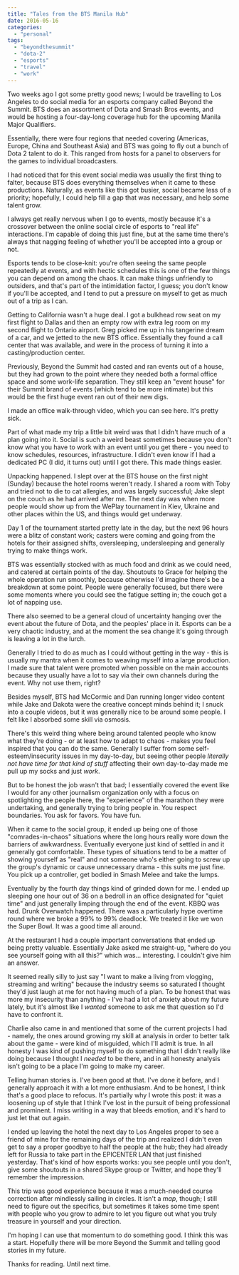 ```yaml
---
title: "Tales from the BTS Manila Hub"
date: 2016-05-16
categories: 
  - "personal"
tags: 
  - "beyondthesummit"
  - "dota-2"
  - "esports"
  - "travel"
  - "work"
---
```


Two weeks ago I got some pretty good news; I would be travelling to Los Angeles to do social media for an esports company called Beyond the Summit. BTS does an assortment of Dota and Smash Bros events, and would be hosting a four-day-long coverage hub for the upcoming Manila Major Qualifiers.

Essentially, there were four regions that needed covering (Americas, Europe, China and Southeast Asia) and BTS was going to fly out a bunch of Dota 2 talent to do it. This ranged from hosts for a panel to observers for the games to individual broadcasters.

<!--more-->

I had noticed that for this event social media was usually the first thing to falter, because BTS does everything themselves when it came to these productions. Naturally, as events like this got busier, social became less of a priority; hopefully, I could help fill a gap that was necessary, and help some talent grow.

I always get really nervous when I go to events, mostly because it's a crossover between the online social circle of esports to "real life" interactions. I'm capable of doing this just fine, but at the same time there's always that nagging feeling of whether you'll be accepted into a group or not.

Esports tends to be close-knit: you're often seeing the same people repeatedly at events, and with hectic schedules this is one of the few things you can depend on among the chaos. It can make things unfriendly to outsiders, and that's part of the intimidation factor, I guess; you don't know if you'll be accepted, and I tend to put a pressure on myself to get as much out of a trip as I can.

Getting to California wasn't a huge deal. I got a bulkhead row seat on my first flight to Dallas and then an empty row with extra leg room on my second flight to Ontario airport. Greg picked me up in his tangerine dream of a car, and we jetted to the new BTS office. Essentially they found a call center that was available, and were in the process of turning it into a casting/production center.

Previously, Beyond the Summit had casted and ran events out of a house, but they had grown to the point where they needed both a formal office space and some work-life separation. They still keep an "event house" for their Summit brand of events (which tend to be more intimate) but this would be the first huge event ran out of their new digs.

I made an office walk-through video, which you can see here. It's pretty sick.

Part of what made my trip a little bit weird was that I didn't have much of a plan going into it. Social is such a weird beast sometimes because you don't know what you have to work with an event until you get there - you need to know schedules, resources, infrastructure. I didn't even know if I had a dedicated PC (I did, it turns out) until I got there. This made things easier.

Unpacking happened. I slept over at the BTS house on the first night (Sunday) because the hotel rooms weren't ready. I shared a room with Toby and tried not to die to cat allergies, and was largely successful; Jake slept on the couch as he had arrived after me. The next day was when more people would show up from the WePlay tournament in Kiev, Ukraine and other places within the US, and things would get underway.

Day 1 of the tournament started pretty late in the day, but the next 96 hours were a blitz of constant work; casters were coming and going from the hotels for their assigned shifts, oversleeping, undersleeping and generally trying to make things work.

BTS was essentially stocked with as much food and drink as we could need, and catered at certain points of the day. Shoutouts to Grace for helping the whole operation run smoothly, because otherwise I'd imagine there's be a breakdown at some point. People were generally focused, but there were some moments where you could see the fatigue setting in; the couch got a lot of napping use.

There also seemed to be a general cloud of uncertainty hanging over the event about the future of Dota, and the peoples' place in it. Esports can be a very chaotic industry, and at the moment the sea change it's going through is leaving a lot in the lurch.

Generally I tried to do as much as I could without getting in the way - this is usually my mantra when it comes to weaving myself into a large production. I made sure that talent were promoted when possible on the main accounts because they usually have a lot to say via their own channels during the event. Why not use them, right?

Besides myself, BTS had McCormic and Dan running longer video content while Jake and Dakota were the creative concept minds behind it; I snuck into a couple videos, but it was generally nice to be around some people. I felt like I absorbed some skill via osmosis.

There's this weird thing where being around talented people who know what they're doing - or at least how to adapt to chaos - makes you feel inspired that you can do the same. Generally I suffer from some self-esteem/insecurity issues in my day-to-day, but seeing other people _literally not have time for that kind of stuff_ affecting their own day-to-day made me pull up my socks and just _work_.

But to be honest the job wasn't that bad; I essentially covered the event like I would for any other journalism organization only with a focus on spotlighting the people there, the "experience" of the marathon they were undertaking, and generally trying to bring people in. You respect boundaries. You ask for favors. You have fun.

When it came to the social group, it ended up being one of those "comrades-in-chaos" situations where the long hours really wore down the barriers of awkwardness. Eventually everyone just kind of settled in and it generally got comfortable. These types of situations tend to be a matter of showing yourself as "real" and not someone who's either going to screw up the group's dynamic or cause unnecessary drama - this suits me just fine. You pick up a controller, get bodied in Smash Melee and take the lumps.

Eventually by the fourth day things kind of grinded down for me. I ended up sleeping one hour out of 36 on a bedroll in an office designated for "quiet time" and just generally limping through the end of the event. KBBQ was had. Drunk Overwatch happened. There was a particularly hype overtime round where we broke a 99% to 99% deadlock. We treated it like we won the Super Bowl. It was a good time all around.

At the restaurant I had a couple important conversations that ended up being pretty valuable. Essentially Jake asked me straight-up, "where do you see yourself going with all this?" which was... interesting. I couldn't give him an answer.

It seemed really silly to just say "I want to make a living from vlogging, streaming and writing" because the industry seems so saturated I thought they'd just laugh at me for not having much of a plan. To be honest that was more my insecurity than anything - I've had a lot of anxiety about my future lately, but it's almost like I _wanted_ someone to ask me that question so I'd have to confront it.

Charlie also came in and mentioned that some of the current projects I had - namely, the ones around growing my skill at analysis in order to better talk about the game - were kind of misguided, which I'll admit is true. In all honesty I was kind of pushing myself to do something that I didn't really like doing because I thought I _needed_ to be there, and in all honesty analysis isn't going to be a place I'm going to make my career.

Telling human stories is. I've been good at that. I've done it before, and I generally approach it with a lot more enthusiasm. And to be honest, I think that's a good place to refocus. It's partially why I wrote this post: it was a loosening up of style that I think I've lost in the pursuit of being professional and prominent. I miss writing in a way that bleeds emotion, and it's hard to just let that out again.

I ended up leaving the hotel the next day to Los Angeles proper to see a friend of mine for the remaining days of the trip and realized I didn't even get to say a proper goodbye to half the people at the hub; they had already left for Russia to take part in the EPICENTER LAN that just finished yesterday. That's kind of how esports works: you see people until you don't, give some shoutouts in a shared Skype group or Twitter, and hope they'll remember the impression.

This trip was good experience because it was a much-needed course correction after mindlessly sailing in circles. It isn't a _map_, though; I still need to figure out the specifics, but sometimes it takes some time spent with people who you grow to admire to let you figure out what you truly treasure in yourself and your direction.

I'm hoping I can use that momentum to do something good. I think this was a start. Hopefully there will be more Beyond the Summit and telling good stories in my future.

Thanks for reading. Until next time.
